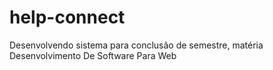 # help-connect
Desenvolvendo sistema para conclusão de semestre, matéria Desenvolvimento De Software Para Web 
